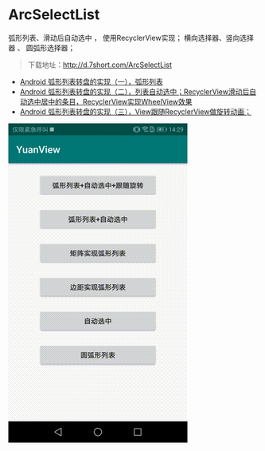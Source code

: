 # ArcSelectList
弧形列表、滑动后自动选中 ， 使用RecyclerView实现； 横向选择器、竖向选择器 、 圆弧形选择器；
> 下载地址：http://d.7short.com/ArcSelectList
- [Android 弧形列表转盘的实现（一），弧形列表](https://blog.csdn.net/qq_35605213/article/details/106194839)
- [Android 弧形列表转盘的实现（二），列表自动选中；RecyclerView滑动后自动选中居中的条目，RecyclerView实现WheelView效果](https://blog.csdn.net/qq_35605213/article/details/106209700)
- [Android 弧形列表转盘的实现（三），View跟随RecyclerView做旋转动画；](https://blog.csdn.net/qq_35605213/article/details/106213525)

![示例图片](https://github.com/CuiChenbo/ArcSelectList/blob/master/images/arclist.gif)
